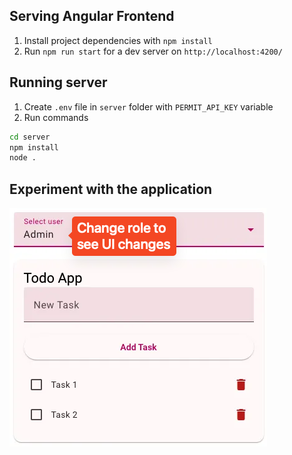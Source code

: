## Serving Angular Frontend

1. Install project dependencies with `npm install`
2. Run `npm run start` for a dev server on `http://localhost:4200/`

## Running server

1. Create `.env` file in `server` folder with `PERMIT_API_KEY` variable
2. Run commands

```bash
cd server
npm install
node .
```

## Experiment with the application

![Image](image.png)